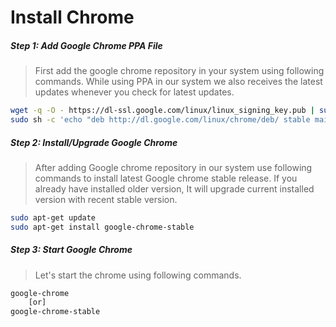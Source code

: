 # **Install Chrome**

##### **Step 1: Add Google Chrome PPA File**

> First add the google chrome repository in your system using following commands.
> While using PPA in our system we also receives the latest updates whenever you check for latest updates.

```sh
wget -q -O - https://dl-ssl.google.com/linux/linux_signing_key.pub | sudo apt-key add -
sudo sh -c 'echo "deb http://dl.google.com/linux/chrome/deb/ stable main" >> /etc/apt/sources.list.d/google.list'
```

##### **Step 2: Install/Upgrade Google Chrome**

> After adding Google chrome repository in our system use following commands to install latest Google chrome stable release. 
> If you already have installed older version, It will upgrade current installed version with recent stable version.

```sh
sudo apt-get update
sudo apt-get install google-chrome-stable
```

##### **Step 3: Start Google Chrome**
> Let's start the chrome using following commands.

```sh
google-chrome
 	[or]
google-chrome-stable
```